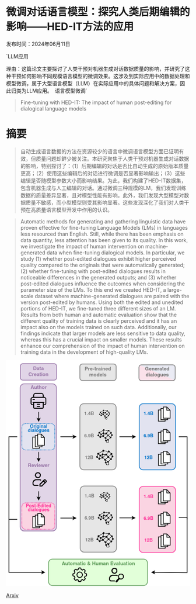 # 微调对话语言模型：探究人类后期编辑的影响——HED-IT方法的应用

发布时间：2024年06月11日

`LLM应用

理由：这篇论文主要探讨了人类干预对机器生成对话数据质量的影响，并研究了这种干预如何影响不同规模语言模型的微调效果。这涉及到实际应用中的数据处理和模型微调，属于大型语言模型（LLM）在实际应用中的具体问题和解决方案，因此归类为LLM应用。` `语言模型微调`

> Fine-tuning with HED-IT: The impact of human post-editing for dialogical language models

# 摘要

> 自动生成语言数据的方法在资源较少的语言中微调语言模型方面已证明有效，但质量问题却鲜少被关注。本研究聚焦于人类干预对机器生成对话数据的影响，特别探讨了：（1）后期编辑的对话是否比自动生成的原始版本质量更高；（2）使用这些编辑后的对话进行微调是否显著影响输出；（3）这些编辑是否随模型参数大小而影响结果。为此，我们构建了HED-IT数据集，包含机器生成与人工编辑的对话。通过微调三种规模的LM，我们发现训练数据的质量差异显著，且对模型性能有影响。此外，我们发现大型模型对数据质量不敏感，而小型模型则受其影响显著。这些发现深化了我们对人类干预在高质量语言模型开发中作用的认识。

> Automatic methods for generating and gathering linguistic data have proven effective for fine-tuning Language Models (LMs) in languages less resourced than English. Still, while there has been emphasis on data quantity, less attention has been given to its quality. In this work, we investigate the impact of human intervention on machine-generated data when fine-tuning dialogical models. In particular, we study (1) whether post-edited dialogues exhibit higher perceived quality compared to the originals that were automatically generated; (2) whether fine-tuning with post-edited dialogues results in noticeable differences in the generated outputs; and (3) whether post-edited dialogues influence the outcomes when considering the parameter size of the LMs. To this end we created HED-IT, a large-scale dataset where machine-generated dialogues are paired with the version post-edited by humans. Using both the edited and unedited portions of HED-IT, we fine-tuned three different sizes of an LM. Results from both human and automatic evaluation show that the different quality of training data is clearly perceived and it has an impact also on the models trained on such data. Additionally, our findings indicate that larger models are less sensitive to data quality, whereas this has a crucial impact on smaller models. These results enhance our comprehension of the impact of human intervention on training data in the development of high-quality LMs.

![微调对话语言模型：探究人类后期编辑的影响——HED-IT方法的应用](../../../paper_images/2406.07288/pipeline_scheme_v1.4.2beta.png)

[Arxiv](https://arxiv.org/abs/2406.07288)